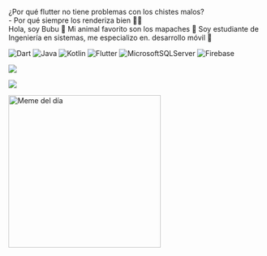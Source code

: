 ¿Por qué flutter no tiene problemas con los chistes malos?<br>- Por qué siempre los renderiza bien 🥴😹<br>Hola, soy Bubu 👋 Mi animal favorito son los mapaches 🦝 Soy estudiante de Ingeniería en sistemas, me especializo en. desarrollo móvil 🤯

![Dart](https://img.shields.io/badge/dart-%230175C2.svg?style=for-the-badge&logo=dart&logoColor=white) ![Java](https://img.shields.io/badge/java-%23ED8B00.svg?style=for-the-badge&logo=openjdk&logoColor=white) ![Kotlin](https://img.shields.io/badge/kotlin-%237F52FF.svg?style=for-the-badge&logo=kotlin&logoColor=white) ![Flutter](https://img.shields.io/badge/Flutter-%2302569B.svg?style=for-the-badge&logo=Flutter&logoColor=white) ![MicrosoftSQLServer](https://img.shields.io/badge/Microsoft%20SQL%20Server-CC2927?style=for-the-badge&logo=microsoft%20sql%20server&logoColor=white) ![Firebase](https://img.shields.io/badge/firebase-a08021?style=for-the-badge&logo=firebase&logoColor=ffcd34)

![](https://quotes-github-readme.vercel.app/api?type=horizontal&theme=radical)

[![](https://visitcount.itsvg.in/api?id=IngBubu&icon=0&color=8)](https://visitcount.itsvg.in)

<img src="https://apimeme.com/meme?random=1" alt="Meme del día" width="300" height="300">

